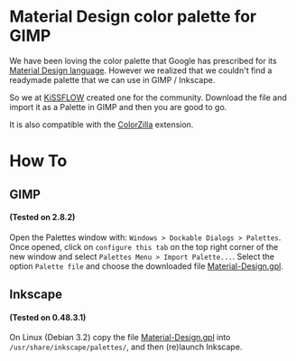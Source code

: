 Material Design color palette for GIMP
======================================

We have been loving the color palette that Google has prescribed for its [Material Design language](http://www.google.com/design/spec/style/color.html). However we realized that we couldn't find a readymade palette that we can use in GIMP / Inkscape.

So we at [KiSSFLOW](http://kissflow.com) created one for the community. Download the file and import it as a Palette in GIMP and then you are good to go.

It is also compatible with the [ColorZilla](http://www.colorzilla.com/firefox/palettes.html) extension.

How To
======
## GIMP
#### (Tested on 2.8.2)
Open the Palettes window with: `Windows > Dockable Dialogs > Palettes`. Once opened, click on `configure this tab` on the top right corner of the new window and select `Palettes Menu > Import Palette...`. Select the option `Palette file` and choose the downloaded file [Material-Design.gpl](https://raw.githubusercontent.com/KiSSFLOW/gimp-material-design-color-palette/master/Material-Design.gpl).

## Inkscape
#### (Tested on 0.48.3.1)
On Linux (Debian 3.2) copy the file [Material-Design.gpl](https://raw.githubusercontent.com/KiSSFLOW/gimp-material-design-color-palette/master/Material-Design.gpl) into `/usr/share/inkscape/palettes/`, and then (re)launch Inkscape.

